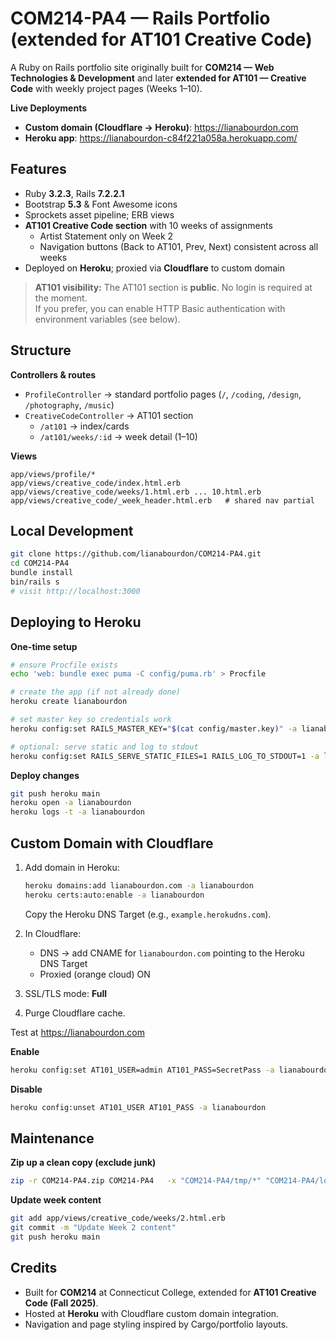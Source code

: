 # COM214-PA4 — Rails Portfolio (extended for AT101 Creative Code)

A Ruby on Rails portfolio site originally built for **COM214 — Web Technologies & Development** and later **extended for AT101 — Creative Code** with weekly project pages (Weeks 1–10).

**Live Deployments**  
- **Custom domain (Cloudflare → Heroku)**: https://lianabourdon.com  
- **Heroku app**: https://lianabourdon-c84f221a058a.herokuapp.com/

## Features

- Ruby **3.2.3**, Rails **7.2.2.1**
- Bootstrap **5.3** & Font Awesome icons
- Sprockets asset pipeline; ERB views
- **AT101 Creative Code section** with 10 weeks of assignments  
  - Artist Statement only on Week 2  
  - Navigation buttons (Back to AT101, Prev, Next) consistent across all weeks
- Deployed on **Heroku**; proxied via **Cloudflare** to custom domain

> **AT101 visibility:** The AT101 section is **public**. No login is required at the moment.  
> If you prefer, you can enable HTTP Basic authentication with environment variables (see below).

## Structure

**Controllers & routes**
- `ProfileController` → standard portfolio pages (`/`, `/coding`, `/design`, `/photography`, `/music`)
- `CreativeCodeController` → AT101 section
  - `/at101` → index/cards
  - `/at101/weeks/:id` → week detail (1–10)

**Views**
```
app/views/profile/*                
app/views/creative_code/index.html.erb
app/views/creative_code/weeks/1.html.erb ... 10.html.erb
app/views/creative_code/_week_header.html.erb   # shared nav partial
```

## Local Development

```bash
git clone https://github.com/lianabourdon/COM214-PA4.git
cd COM214-PA4
bundle install
bin/rails s
# visit http://localhost:3000
```

## Deploying to Heroku

**One-time setup**
```bash
# ensure Procfile exists
echo 'web: bundle exec puma -C config/puma.rb' > Procfile

# create the app (if not already done)
heroku create lianabourdon

# set master key so credentials work
heroku config:set RAILS_MASTER_KEY="$(cat config/master.key)" -a lianabourdon

# optional: serve static and log to stdout
heroku config:set RAILS_SERVE_STATIC_FILES=1 RAILS_LOG_TO_STDOUT=1 -a lianabourdon
```

**Deploy changes**
```bash
git push heroku main
heroku open -a lianabourdon
heroku logs -t -a lianabourdon
```

## Custom Domain with Cloudflare

1. Add domain in Heroku:  
   ```bash
   heroku domains:add lianabourdon.com -a lianabourdon
   heroku certs:auto:enable -a lianabourdon
   ```
   Copy the Heroku DNS Target (e.g., `example.herokudns.com`).

2. In Cloudflare:  
   - DNS → add CNAME for `lianabourdon.com` pointing to the Heroku DNS Target  
   - Proxied (orange cloud) ON

3. SSL/TLS mode: **Full**

4. Purge Cloudflare cache.

Test at https://lianabourdon.com

**Enable**
```bash
heroku config:set AT101_USER=admin AT101_PASS=SecretPass -a lianabourdon
```

**Disable**
```bash
heroku config:unset AT101_USER AT101_PASS -a lianabourdon
```

## Maintenance

**Zip up a clean copy (exclude junk)**  
```bash
zip -r COM214-PA4.zip COM214-PA4   -x "COM214-PA4/tmp/*" "COM214-PA4/log/*" "COM214-PA4/cache/*"      "COM214-PA4/test/*" "COM214-PA4/tmp/cache/*" "COM214-PA4/tmp/cache/bootsnap/*"      "COM214-PA4/node_modules/*" "COM214-PA4/.git/*" "COM214-PA4/.bundle/*"      "COM214-PA4/vendor/bundle/*" "COM214-PA4/.cache/*"      "*.gz" "*.zip" "*.tar" "*.bak" "*.backup" "*.bk" "*.old"
```

**Update week content**
```bash
git add app/views/creative_code/weeks/2.html.erb
git commit -m "Update Week 2 content"
git push heroku main
```

## Credits

- Built for **COM214** at Connecticut College, extended for **AT101 Creative Code (Fall 2025)**.  
- Hosted at **Heroku** with Cloudflare custom domain integration.  
- Navigation and page styling inspired by Cargo/portfolio layouts.

